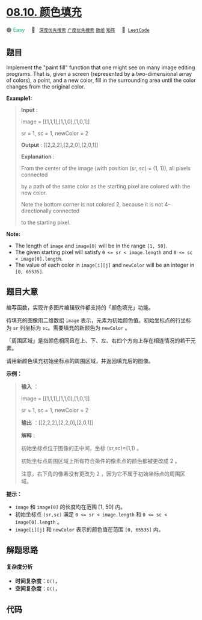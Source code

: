 # [08.10. 颜色填充](https://leetcode.cn/problems/color-fill-lcci)

🟢 <font color=#15bd66>Easy</font>&emsp; 🔖&ensp; [`深度优先搜索`](/tag/depth-first-search.md) [`广度优先搜索`](/tag/breadth-first-search.md) [`数组`](/tag/array.md) [`矩阵`](/tag/matrix.md)&emsp; 🔗&ensp;[`LeetCode`](https://leetcode.cn/problems/color-fill-lcci)

## 题目

Implement the "paint fill" function that one might see on many image editing
programs. That is, given a screen (represented by a two-dimensional array of
colors), a point, and a new color, fill in the surrounding area until the
color changes from the original color.

**Example1:**

> 
> 
> 
> 
> 
> **Input** : 
> 
> image = [[1,1,1],[1,1,0],[1,0,1]] 
> 
> sr = 1, sc = 1, newColor = 2
> 
> **Output** : [[2,2,2],[2,2,0],[2,0,1]]
> 
> **Explanation** : 
> 
> From the center of the image (with position (sr, sc) = (1, 1)), all pixels connected 
> 
> by a path of the same color as the starting pixel are colored with the new color.
> 
> Note the bottom corner is not colored 2, because it is not 4-directionally connected
> 
> to the starting pixel.

**Note:**

  * The length of `image` and `image[0]` will be in the range `[1, 50]`.
  * The given starting pixel will satisfy `0 <= sr < image.length` and `0 <= sc < image[0].length`.
  * The value of each color in `image[i][j]` and `newColor` will be an integer in `[0, 65535]`.


## 题目大意

编写函数，实现许多图片编辑软件都支持的「颜色填充」功能。

待填充的图像用二维数组 `image` 表示，元素为初始颜色值。初始坐标点的行坐标为 `sr` 列坐标为 `sc`。需要填充的新颜色为 `newColor`
。

「周围区域」是指颜色相同且在上、下、左、右四个方向上存在相连情况的若干元素。

请用新颜色填充初始坐标点的周围区域，并返回填充后的图像。

**示例：**

> 
> 
> 
> 
> 
> **输入** ：
> 
> image = [[1,1,1],[1,1,0],[1,0,1]] 
> 
> sr = 1, sc = 1, newColor = 2
> 
> **输出** ：[[2,2,2],[2,2,0],[2,0,1]]
> 
> **解释** : 
> 
> 初始坐标点位于图像的正中间，坐标 (sr,sc)=(1,1) 。
> 
> 初始坐标点周围区域上所有符合条件的像素点的颜色都被更改成 2 。
> 
> 注意，右下角的像素没有更改为 2 ，因为它不属于初始坐标点的周围区域。
> 
> 

**提示：**

  * `image` 和 `image[0]` 的长度均在范围 [1, 50] 内。
  * 初始坐标点 `(sr,sc)` 满足 `0 <= sr < image.length` 和 `0 <= sc < image[0].length` 。
  * `image[i][j]` 和 `newColor` 表示的颜色值在范围 `[0, 65535]` 内。


## 解题思路

#### 复杂度分析

- **时间复杂度**：`O()`，
- **空间复杂度**：`O()`，

## 代码

```javascript

```
